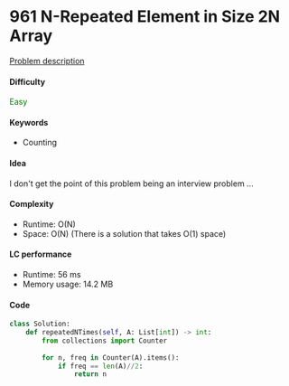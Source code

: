 961 N-Repeated Element in Size 2N Array  
=======================
[Problem description](https://leetcode.com/problems/n-repeated-element-in-size-2n-array/)

#### Difficulty
<span style="color:green">Easy</span>

#### Keywords
- Counting

#### Idea
I don't get the point of this problem being an interview problem ... 

#### Complexity
- Runtime: O(N)
- Space: O(N) (There is a solution that takes O(1) space)

#### LC performance
- Runtime: 56 ms
- Memory usage: 14.2 MB

#### Code
```python
class Solution:
    def repeatedNTimes(self, A: List[int]) -> int:
        from collections import Counter 
        
        for n, freq in Counter(A).items():
            if freq == len(A)//2:
                return n
```